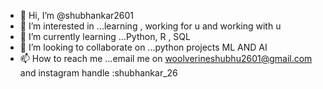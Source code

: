 - 👋 Hi, I’m @shubhankar2601
- 👀 I’m interested in ...learning , working for u and working with u
- 🌱 I’m currently learning ...Python, R , SQL
- 💞️ I’m looking to collaborate on ...python projects ML AND AI
- 📫 How to reach me ...email me on woolverineshubhu2601@gmail.com and instagram handle :shubhankar_26

<!---
shubhankar2601/shubhankar2601 is a ✨ special ✨ repository because its `README.md` (this file) appears on your GitHub profile.
You can click the Preview link to take a look at your changes.
--->
